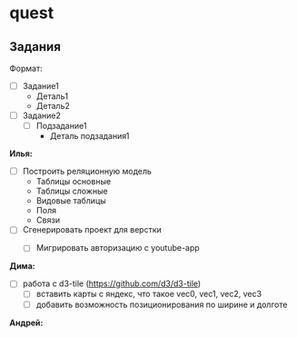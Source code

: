 # quest

## Задания

Формат:
- [ ] Задание1
  - Деталь1
  - Деталь2
- [ ] Задание2
  - [ ] Подзадание1
    - Деталь подзадания1
  
**Илья:**

- [ ] Построить реляционную модель
  - Таблицы основные
  - Таблицы сложные
  - Видовые таблицы
  - Поля
  - Связи
- [ ] Сгенерировать проект для верстки
  - [ ] Мигрировать авторизацию с youtube-app


**Дима:**
- [ ] работа с d3-tile (https://github.com/d3/d3-tile)
  - [ ] вставить карты с яндекс, что такое vec0, vec1, vec2, vec3
  - [ ] добавить возможность позиционирования по ширине и долготе

**Андрей:**